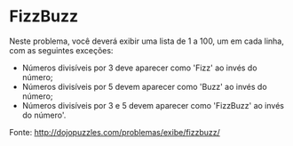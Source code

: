 FizzBuzz
========

Neste problema, você deverá exibir uma lista de 1 a 100, um em cada linha, com as seguintes exceções:
* Números divisíveis por 3 deve aparecer como 'Fizz' ao invés do número;
* Números divisíveis por 5 devem aparecer como 'Buzz' ao invés do número;
* Números divisíveis por 3 e 5 devem aparecer como 'FizzBuzz' ao invés do número'.

Fonte: http://dojopuzzles.com/problemas/exibe/fizzbuzz/